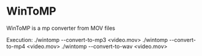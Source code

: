 # WinToMP
WinToMP is a mp converter from MOV files

Execution:
./wintomp --convert-to-mp3 <video.mov>
./wintomp --convert-to-mp4 <video.mov>
./wintomp --convert-to-wav <video.mov>

